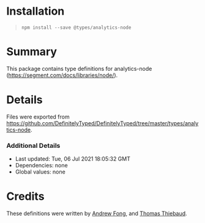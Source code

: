 # Installation
> `npm install --save @types/analytics-node`

# Summary
This package contains type definitions for analytics-node (https://segment.com/docs/libraries/node/).

# Details
Files were exported from https://github.com/DefinitelyTyped/DefinitelyTyped/tree/master/types/analytics-node.

### Additional Details
 * Last updated: Tue, 06 Jul 2021 18:05:32 GMT
 * Dependencies: none
 * Global values: none

# Credits
These definitions were written by [Andrew Fong](https://github.com/fongandrew), and [Thomas Thiebaud](https://github.com/thomasthiebaud).
